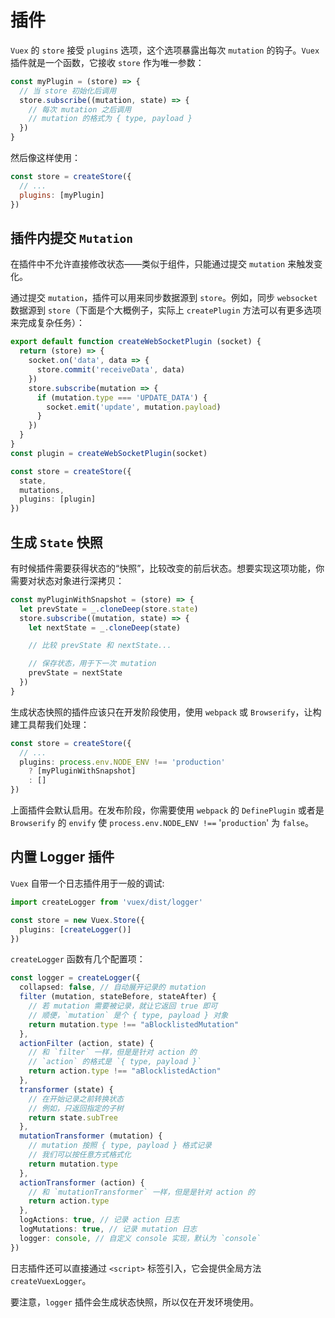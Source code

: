 # 插件

`Vuex` 的 `store` 接受 `plugins` 选项，这个选项暴露出每次 `mutation` 的钩子。`Vuex` 插件就是一个函数，它接收 `store` 作为唯一参数：

```js
const myPlugin = (store) => {
  // 当 store 初始化后调用
  store.subscribe((mutation, state) => {
    // 每次 mutation 之后调用
    // mutation 的格式为 { type, payload }
  })
}
```

然后像这样使用：

```js
const store = createStore({
  // ...
  plugins: [myPlugin]
})
```

## 插件内提交 `Mutation`

在插件中不允许直接修改状态——类似于组件，只能通过提交 `mutation` 来触发变化。

通过提交 `mutation`，插件可以用来同步数据源到 `store`。例如，同步 `websocket` 数据源到 `store`（下面是个大概例子，实际上 `createPlugin` 方法可以有更多选项来完成复杂任务）：

```ts
export default function createWebSocketPlugin (socket) {
  return (store) => {
    socket.on('data', data => {
      store.commit('receiveData', data)
    })
    store.subscribe(mutation => {
      if (mutation.type === 'UPDATE_DATA') {
        socket.emit('update', mutation.payload)
      }
    })
  }
}
const plugin = createWebSocketPlugin(socket)

const store = createStore({
  state,
  mutations,
  plugins: [plugin]
})
```

## 生成 `State` 快照

有时候插件需要获得状态的“快照”，比较改变的前后状态。想要实现这项功能，你需要对状态对象进行深拷贝：

```ts
const myPluginWithSnapshot = (store) => {
  let prevState = _.cloneDeep(store.state)
  store.subscribe((mutation, state) => {
    let nextState = _.cloneDeep(state)

    // 比较 prevState 和 nextState...

    // 保存状态，用于下一次 mutation
    prevState = nextState
  })
}
```

生成状态快照的插件应该只在开发阶段使用，使用 `webpack` 或 `Browserify`，让构建工具帮我们处理：

```ts
const store = createStore({
  // ...
  plugins: process.env.NODE_ENV !== 'production'
    ? [myPluginWithSnapshot]
    : []
})
```

上面插件会默认启用。在发布阶段，你需要使用 `webpack` 的 `DefinePlugin` 或者是 `Browserify` 的 `envify` 使 `process.env.NODE`_`ENV !==` '`production`' 为 `false`。

## 内置 Logger 插件

`Vuex` 自带一个日志插件用于一般的调试:

```ts
import createLogger from 'vuex/dist/logger'

const store = new Vuex.Store({
  plugins: [createLogger()]
})
```

`createLogger` 函数有几个配置项：

```ts
const logger = createLogger({
  collapsed: false, // 自动展开记录的 mutation
  filter (mutation, stateBefore, stateAfter) {
    // 若 mutation 需要被记录，就让它返回 true 即可
    // 顺便，`mutation` 是个 { type, payload } 对象
    return mutation.type !== "aBlocklistedMutation"
  },
  actionFilter (action, state) {
    // 和 `filter` 一样，但是是针对 action 的
    // `action` 的格式是 `{ type, payload }`
    return action.type !== "aBlocklistedAction"
  },
  transformer (state) {
    // 在开始记录之前转换状态
    // 例如，只返回指定的子树
    return state.subTree
  },
  mutationTransformer (mutation) {
    // mutation 按照 { type, payload } 格式记录
    // 我们可以按任意方式格式化
    return mutation.type
  },
  actionTransformer (action) {
    // 和 `mutationTransformer` 一样，但是是针对 action 的
    return action.type
  },
  logActions: true, // 记录 action 日志
  logMutations: true, // 记录 mutation 日志
  logger: console, // 自定义 console 实现，默认为 `console`
})
```

日志插件还可以直接通过 `<script>` 标签引入，它会提供全局方法 `createVuexLogger`。

要注意，`logger` 插件会生成状态快照，所以仅在开发环境使用。

